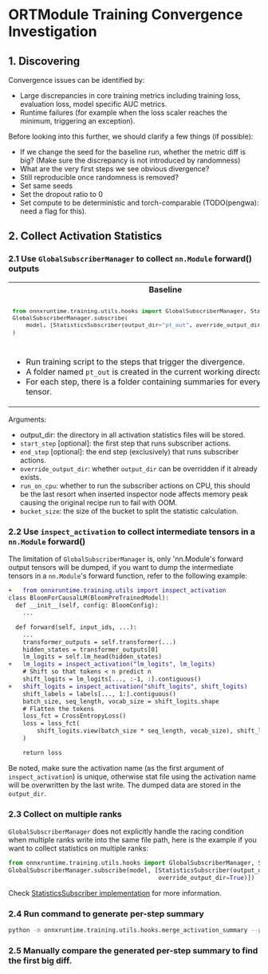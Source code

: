 # ORTModule Training Convergence Investigation

## 1. Discovering

Convergence issues can be identified by:
- Large discrepancies in core training metrics including training loss, evaluation loss, model specific AUC metrics.
- Runtime failures (for example when the loss scaler reaches the minimum, triggering an exception).

Before looking into this further, we should clarify a few things (if possible):
- If we change the seed for the baseline run, whether the metric diff is big?
  (Make sure the discrepancy is not introduced by randomness)
- What are the very first steps we see obvious divergence?
- Still reproducible once randomness is removed?
- Set same seeds
- Set the dropout ratio to 0
- Set compute to be deterministic and torch-comparable (TODO(pengwa): need a flag for this).


## 2. Collect Activation Statistics


### 2.1 Use `GlobalSubscriberManager` to collect `nn.Module` forward() outputs

<table>
<tr>
<th>Baseline</th>
<th>ORTModule</th>
</tr>
<tr>
<td>
<sub>

```python
from onnxruntime.training.utils.hooks import GlobalSubscriberManager, StatisticsSubscriber
GlobalSubscriberManager.subscribe(
    model, [StatisticsSubscriber(output_dir="pt_out", override_output_dir=True)]
)
```

</sub>
</td>
<td>
<sub>

```python
model = ORTModule(model)
from onnxruntime.training.utils.hooks import GlobalSubscriberManager, StatisticsSubscriber
GlobalSubscriberManager.subscribe(
    model, [StatisticsSubscriber(output_dir="ort_out", override_output_dir=True)]
)
```

</sub>
</td>
</tr>

<tr>
<td>

- Run training script to the steps that trigger the divergence.
- A folder named `pt_out` is created in the current working directory.
- For each step, there is a folder containing summaries for every activation tensor.

</td>
<td>


- Run training script to the steps that trigger the divergence.
- Similarly, a folder named `ort_out` is created in the current working directory.
- `StatisticsSubscriber` can be subscribed before OR after wrapping ORTModule.

</td>
</tr>
</table>


Arguments:
- output_dir: the directory in all activation statistics files will be stored.
- `start_step` [optional]: the first step that runs subscriber actions.
- `end_step` [optional]: the end step (exclusively) that runs subscriber actions.
- `override_output_dir`: whether `output_dir` can be overridden if it already exists.
- `run_on_cpu`: whether to run the subscriber actions on CPU, this should be the last resort when inserted
    inspector node affects memory peak causing the original recipe run to fail with OOM.
- `bucket_size`: the size of the bucket to split the statistic calculation.

### 2.2 Use `inspect_activation` to collect intermediate tensors in a `nn.Module` forward()

The limitation of `GlobalSubscriberManager` is, only 'nn.Module's forward output tensors will be dumped, if you want to
dump the intermediate tensors in a `nn.Module`'s forward function, refer to the following example:

```diff
+   from onnxruntime.training.utils import inspect_activation
class BloomForCausalLM(BloomPreTrainedModel):
  def __init__(self, config: BloomConfig):
    ...

  def forward(self, input_ids, ...):
    ...
    transformer_outputs = self.transformer(...)
    hidden_states = transformer_outputs[0]
    lm_logits = self.lm_head(hidden_states)
+   lm_logits = inspect_activation("lm_logits", lm_logits)
    # Shift so that tokens < n predict n
    shift_logits = lm_logits[..., :-1, :].contiguous()
+   shift_logits = inspect_activation("shift_logits", shift_logits)
    shift_labels = labels[..., 1:].contiguous()
    batch_size, seq_length, vocab_size = shift_logits.shape
    # Flatten the tokens
    loss_fct = CrossEntropyLoss()
    loss = loss_fct(
        shift_logits.view(batch_size * seq_length, vocab_size), shift_labels.view(batch_size * seq_length)
    )

    return loss
```

Be noted, make sure the activation name (as the first argument of `inspect_activation`) is unique, otherwise
stat file using the activation name will be overwritten by the last write. The dumped data are stored in the `output_dir`.


### 2.3 Collect on multiple ranks

`GlobalSubscriberManager` does not explicitly handle the racing condition when multiple ranks write into the same file path,
here is the example if you want to collect statistics on multiple ranks:

```python
from onnxruntime.training.utils.hooks import GlobalSubscriberManager, StatisticsSubscriber
GlobalSubscriberManager.subscribe(model, [StatisticsSubscriber(output_dir="ort_out_" + str(torch.distributed.get_rank()),
                                          override_output_dir=True)])
```

Check [StatisticsSubscriber implementation](../orttraining/orttraining/python/training/utils/hooks/_statistics_subscriber.py) for more information.

### 2.4 Run command to generate per-step summary

```bash
python -m onnxruntime.training.utils.hooks.merge_activation_summary --pt_dir pt_out --ort_dir ort_out --output_dir /tmp/output
```

### 2.5 Manually compare the generated per-step summary to find the first big diff.
